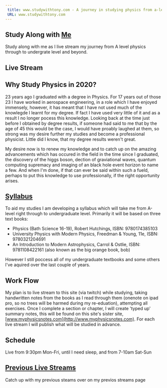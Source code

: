```yaml
---
 title: www.studywithtony.com - A journey in studying physics from a-level to undergraduate level
 URL: www.studywithtony.com
---
```


## Study Along with [Me](http://www.tonyruther.com)

Study along with me as I live stream my journey from A level physics through to undergrate level and beyond.

## Live Stream

<div id="twitch-embed">

<!-- Load the Twitch embed script -->
    
<script src="https://embed.twitch.tv/embed/v1.js"></script>

<!-- Create a Twitch.Embed object that will render within the "twitch-embed" root element. -->
   <script type="text/javascript">
      new Twitch.Embed("twitch-embed", {
        width: 1280,
        height: 720,
        channel: "studywithtony" 
      });
    </script>
</div>

## Why Study Physics in 2020?

23 years ago I graduated with a degree in Physics. For 17 years out of those 23 I have worked in aerospace engineering, in a role which I have enjoyed immensely, however, it  has meant that I have not used much of the knowlegde I learnt for my degree. If fact I have used very little of it and as a result I no longer pocess this knowledge. Looking back at the time just before I obtained by degree results, if someone had said to me that by the age of 45 this would be the case, I would have proably laughed at them, so strong was my desire further my studies and become a professional physicist. Little did I know, that my degree results weren't great.

My desire now is to renew my knowledge and to catch up on the amazing advancements which has occured in the field in the time since I graduated, the discovery of the higgs boson, dection of graviational waves, quantum computing supremacy and imaging of an black hole event horizon to name a few.  And when I'm done, if that can ever be said within such a fueld, perhaps to put this knowledge to use professionally, if the right opportunity arises.

## [Syllabus](/syllabus)

To aid my studies I am developing a syllabus which will take me from A-level right through to undergraduate level. Primarily it will be based on three text books:

  * Physics (Bath Science 16-19), Robert Hutchings,  ISBN: 9780174385103
  * University Physics with Modern Physics, Freedman & Young, 11e, ISBN: 9780321204691
  * An Introduction to Modern Astrophysics, Carrol & Ostlie, ISBN: 9781108422161 (also known as the big orange book, bob)

However I still poccess all of my undergraduate textbooks and some others I've aquired over the last couple of years.

## Work Flow

My plan is to live stream to this site (via twitch) while studying, taking handwritten notes from the books as I read through them (onenote on ipad pro, so no trees will be harmed during my re-eduation), attempting all exercises. Once I complete a section or chapter, I will create 'typed up' summary notes, this will be found on this site's sister site, [www.myphysicsnotes.com](http://www.myphysicsnotes.com). For each live stream I will publish what will be studied in advance.

## Schedule

Live from 9:30pm Mon-Fri, until I need sleep, and from  7-10am Sat-Sun

## [Previous Live Streams](/previouslivestreams)

Catch up with my previous steams over on my previos streams page



